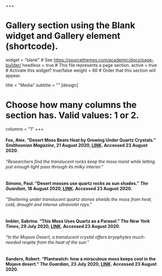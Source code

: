 +++
# Gallery section using the Blank widget and Gallery element (shortcode).
widget = "blank"  # See https://sourcethemes.com/academic/docs/page-builder/
headless = true  # This file represents a page section.
active = true  # Activate this widget? true/false
weight = 66  # Order that this section will appear.

title = "Media"
subtitle = ""
[design]
  # Choose how many columns the section has. Valid values: 1 or 2.
  columns = "1"
+++

<h4>Fox, Alex. “Desert Moss Beats Heat by Growing Under Quartz Crystals.” <i>Smithsonian Magazine</i>, 21 August 2020, <a href="https://www.smithsonianmag.com/smart-news/desert-moss-beats-heat-growing-under-quartz-crystals-180975624/" target="_blank">LINK</a>. Accessed 23 August 2020.</h4>
<i>"Researchers find the translucent rocks keep the moss moist while letting just enough light pass through its milky interior."</i> 
<br>
<br>
<h4>Simons, Paul. “Desert mosses use quartz rocks as sun shades.” <i>The Guardian</i>, 18 August 2020, <a href="https://www.theguardian.com/science/2020/aug/18/plantwatch-how-a-miraculous-moss-keeps-cool-in-the-mojave-desert" target="_blank">LINK</a>. Accessed 23 August 2020.</h4>
<i>"Sheltering under translucent quartz stones shields the moss from heat, cold, drought and intense ultraviolet rays."</i> 
<br>
<br>
<h4>Imbler, Sabrina. “This Moss Uses Quartz as a Parasol.” <i>The New York Times</i>, 29 July 2020, <a href="https://www.nytimes.com/2020/07/29/science/moss-quartz-biology-syntrichia.html" target="_blank">LINK</a>. Accessed 23 August 2020.</h4>
<i>"In the Mojave Desert, a translucent crystal offers bryophytes much-needed respite from the heat of the sun."</i> 
<br>
<br>
<h4>Sanders, Robert. “Plantwatch: how a miraculous moss keeps cool in the Mojave desert.” <i>The Guardian</i>, 23 July 2020, <a href="https://news.berkeley.edu/2020/07/23/desert-mosses-use-quartz-rocks-as-sun-shades/" target="_blank">LINK</a>. Accessed 23 August 2020.</h4>
<br>
<br>
